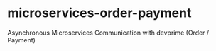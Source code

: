# microservices-order-payment
Asynchronous Microservices Communication with devprime (Order / Payment)
